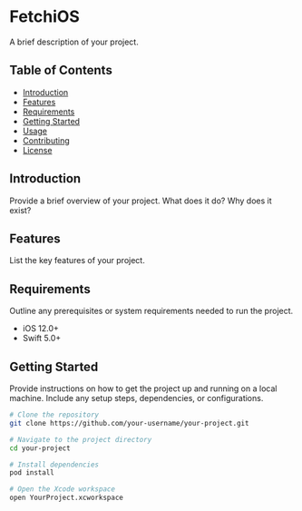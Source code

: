 # FetchiOS

A brief description of your project.

## Table of Contents

- [Introduction](#introduction)
- [Features](#features)
- [Requirements](#requirements)
- [Getting Started](#getting-started)
- [Usage](#usage)
- [Contributing](#contributing)
- [License](#license)

## Introduction

Provide a brief overview of your project. What does it do? Why does it exist?

## Features

List the key features of your project.

## Requirements

Outline any prerequisites or system requirements needed to run the project.

- iOS 12.0+
- Swift 5.0+

## Getting Started

Provide instructions on how to get the project up and running on a local machine. Include any setup steps, dependencies, or configurations.

```bash
# Clone the repository
git clone https://github.com/your-username/your-project.git

# Navigate to the project directory
cd your-project

# Install dependencies
pod install

# Open the Xcode workspace
open YourProject.xcworkspace
